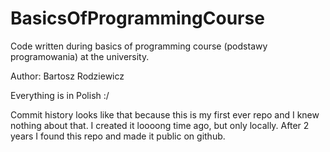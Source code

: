 # BasicsOfProgrammingCourse
Code written during basics of programming course (podstawy programowania) at the university.

Author: Bartosz Rodziewicz

Everything is in Polish :/

Commit history looks like that because this is my first ever repo and I knew nothing about that. 
I created it loooong time ago, but only locally. 
After 2 years I found this repo and made it public on github.
